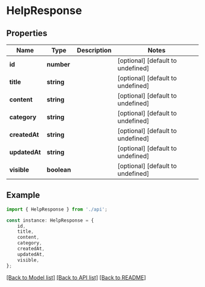 # HelpResponse


## Properties

Name | Type | Description | Notes
------------ | ------------- | ------------- | -------------
**id** | **number** |  | [optional] [default to undefined]
**title** | **string** |  | [optional] [default to undefined]
**content** | **string** |  | [optional] [default to undefined]
**category** | **string** |  | [optional] [default to undefined]
**createdAt** | **string** |  | [optional] [default to undefined]
**updatedAt** | **string** |  | [optional] [default to undefined]
**visible** | **boolean** |  | [optional] [default to undefined]

## Example

```typescript
import { HelpResponse } from './api';

const instance: HelpResponse = {
    id,
    title,
    content,
    category,
    createdAt,
    updatedAt,
    visible,
};
```

[[Back to Model list]](../README.md#documentation-for-models) [[Back to API list]](../README.md#documentation-for-api-endpoints) [[Back to README]](../README.md)
